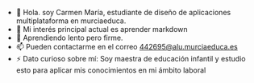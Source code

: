 - 👋 Hola. soy Carmen María, estudiante de diseño de aplicaciones multiplataforma en murciaeduca.
- 👀 Mi interés principal actual es aprender markdown
- 🌱 Aprendiendo lento pero firme.
- 📫 Pueden contactarme en el correo 442695@alu.murciaeduca.es
- ⚡ Dato curioso sobre mí: Soy maestra de educación infantil y estudio esto para aplicar mis conocimientos en mi ámbito laboral

<!---
442695/442695 is a ✨ special ✨ repository because its `README.md` (this file) appears on your GitHub profile.
You can click the Preview link to take a look at your changes.
--->
